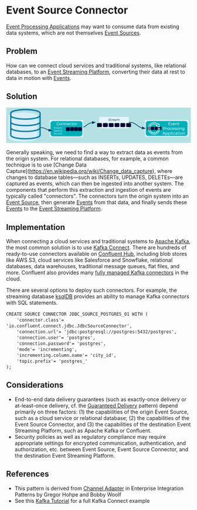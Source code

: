 # Event Source Connector
[Event Processing Applications](../event-processing/event-processing-application.md) may want to consume data from existing data systems, which are not themselves [Event Sources](event-source.md).

## Problem
How can we connect cloud services and traditional systems, like relational databases, to an [Event Streaming Platform](../event-stream/event-streaming-platform.md), converting their data at rest to data in motion with [Events](../event/event.md).

## Solution
![event-source-connector](../img/event-source-connector.png)

Generally speaking, we need to find a way to extract data as events from the origin system. For relational databases, for example, a common technique is to use [Change Data Capture[(https://en.wikipedia.org/wiki/Change_data_capture), where changes to database tables—such as INSERTs, UPDATES, DELETEs—are captured as events, which can then be ingested into another system. The components that perform this extraction and ingestion of events are typically called "connectors". The connectors turn the origin system into an [Event Source](../event-source/event-source.md), then generate [Events](../event/event.md) from that data, and finally sends these [Events](../event/event.md) to the [Event Streaming Platform](../event-stream/event-streaming-platform.md).

## Implementation
When connecting a cloud services and traditional systems to [Apache Kafka](https://kafka.apache.org/), the most common solution is to use [Kafka Connect](https://docs.confluent.io/platform/current/connect/index.html). There are hundreds of ready-to-use connectors available on [Confluent Hub](https://www.confluent.io/hub/), including blob stores like AWS S3, cloud services like Salesforce and Snowflake, relational databases, data warehouses, traditional message queues, flat files, and more. Confluent also provides many [fully managed Kafka connectors](https://docs.confluent.io/cloud/current/connectors/index.html) in the cloud.

There are several options to deploy such connectors. For example, the streaming database [ksqlDB](https://ksqldb.io/) provides an ability to manage Kafka connectors with SQL statements.
```
CREATE SOURCE CONNECTOR JDBC_SOURCE_POSTGRES_01 WITH (
    'connector.class'= 'io.confluent.connect.jdbc.JdbcSourceConnector',
    'connection.url'= 'jdbc:postgresql://postgres:5432/postgres',
    'connection.user'= 'postgres',
    'connection.password'= 'postgres',
    'mode'= 'incrementing',
    'incrementing.column.name'= 'city_id',
    'topic.prefix'= 'postgres_'
);
```

## Considerations
* End-to-end data delivery guarantees (such as exactly-once delivery or at-least-once delivery, cf. the [Guaranteed Delivery](../event-stream/guaranteed-delivery.md) pattern) depend primarily on three factors: (1) the capabilities of the origin Event Source, such as a cloud service or relational database; (2) the capabilities of the Event Source Connector, and (3) the capabilities of the destination Event Streaming Platform, such as Apache Kafka or Confluent.
* Security policies as well as regulatory compliance may require appropriate settings for encrypted communication, authentication, and authorization, etc. between Event Source, Event Source Connector, and the destination Event Streaming Platform.

## References
* This pattern is derived from [Channel Adapter](https://www.enterpriseintegrationpatterns.com/patterns/messaging/ChannelAdapter.html) in Enterprise Integration Patterns by Gregor Hohpe and Bobby Woolf
* See this [Kafka Tutorial](https://kafka-tutorials.confluent.io/connect-add-key-to-source/ksql.html) for a full Kafka Connect example

